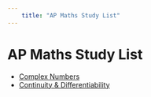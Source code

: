 ```yaml
---
    title: "AP Maths Study List"
---
```

# AP Maths Study List
- [Complex Numbers](Complex%20Numbers.md)
- [Continuity & Differentiability](Continuity%20&%20Differentiability.md)